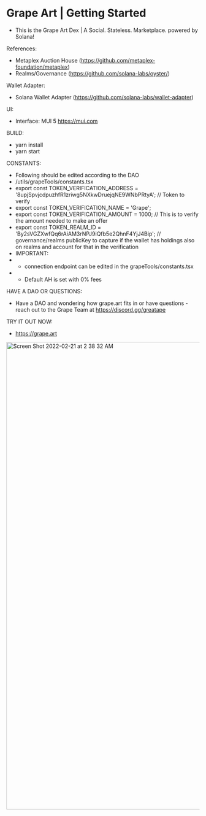 # Grape Art | Getting Started 

- This is the Grape Art Dex | A Social. Stateless. Marketplace. powered by Solana!

References:
- Metaplex Auction House (https://github.com/metaplex-foundation/metaplex)
- Realms/Governance (https://github.com/solana-labs/oyster/)

Wallet Adapter:
- Solana Wallet Adapter (https://github.com/solana-labs/wallet-adapter)

UI:
- Interface: MUI 5 https://mui.com

BUILD:
- yarn install
- yarn start

CONSTANTS: 
- Following should be edited according to the DAO
-   /utils/grapeTools/constants.tsx
-   export const TOKEN_VERIFICATION_ADDRESS = '8upjSpvjcdpuzhfR1zriwg5NXkwDruejqNE9WNbPRtyA'; // Token to verify
-   export const TOKEN_VERIFICATION_NAME = 'Grape'; 
-   export const TOKEN_VERIFICATION_AMOUNT = 1000; // This is to verify the amount needed to make an offer
-   export const TOKEN_REALM_ID = 'By2sVGZXwfQq6rAiAM3rNPJ9iQfb5e2QhnF4YjJ4Bip'; // governance/realms publicKey to capture if the wallet has holdings also on realms and account for that in the verification
-   IMPORTANT:
-   * connection endpoint can be edited in the grapeTools/constants.tsx
-   * Default AH is set with 0% fees


HAVE A DAO OR QUESTIONS:
-   Have a DAO and wondering how grape.art fits in or have questions - reach out to the Grape Team at https://discord.gg/greatape

TRY IT OUT NOW:
- https://grape.art


<img width="1219" alt="Screen Shot 2022-02-21 at 2 38 32 AM" src="https://user-images.githubusercontent.com/13381905/154965216-e03620b9-d783-4f7d-9b55-c4e21ec90879.png">
